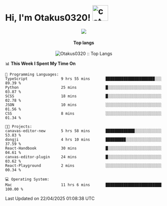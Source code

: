 <h1> Hi, I'm Otakus0320! <img src="https://media.giphy.com/media/mGcNjsfWAjY5AEZNw6/giphy.gif" width="50" alt="cat"></h1>

<p align="center"><a href="https://wakatime.com/@044d69d0-1253-4f60-96b6-5d19a0f9dde5"><img src="https://wakatime.com/badge/user/044d69d0-1253-4f60-96b6-5d19a0f9dde5.svg" /></a></p>

<h4 align="center">Top langs</h4>

<p align="center"><img src="https://github-readme-stats.vercel.app/api/top-langs/?username=Otakus0320&langs_count=10&theme=tokyonight&layout=compact&timestamp={{random_number}}" alt="Otakus0320 :: Top Langs" /></p>

<!--START_SECTION:waka-->
📊 **This Week I Spent My Time On** 

```text
💬 Programming Languages: 
TypeScript               9 hrs 55 mins       ██████████████████████░░░   89.39 % 
Python                   25 mins             █░░░░░░░░░░░░░░░░░░░░░░░░   03.87 % 
SCSS                     18 mins             █░░░░░░░░░░░░░░░░░░░░░░░░   02.78 % 
JSON                     10 mins             ░░░░░░░░░░░░░░░░░░░░░░░░░   01.56 % 
CSS                      8 mins              ░░░░░░░░░░░░░░░░░░░░░░░░░   01.34 % 

🐱‍💻 Projects: 
canavas-editor-new       5 hrs 58 mins       █████████████░░░░░░░░░░░░   53.83 % 
dongji                   4 hrs 10 mins       █████████░░░░░░░░░░░░░░░░   37.59 % 
React-Handbook           30 mins             █░░░░░░░░░░░░░░░░░░░░░░░░   04.61 % 
canvas-editor-plugin     24 mins             █░░░░░░░░░░░░░░░░░░░░░░░░   03.62 % 
React-Playground         2 mins              ░░░░░░░░░░░░░░░░░░░░░░░░░   00.34 % 

💻 Operating System: 
Mac                      11 hrs 6 mins       █████████████████████████   100.00 % 
```


 Last Updated on 22/04/2025 01:08:38 UTC
<!--END_SECTION:waka-->

